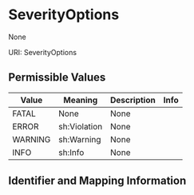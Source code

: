 # SeverityOptions

None

URI: SeverityOptions

## Permissible Values

| Value | Meaning | Description | Info |
| --- | --- | --- | --- |
| FATAL | None | None | |
| ERROR | sh:Violation | None | |
| WARNING | sh:Warning | None | |
| INFO | sh:Info | None | |


## Identifier and Mapping Information





